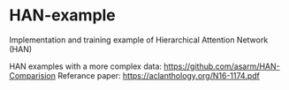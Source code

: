 # HAN-example
Implementation and training example of Hierarchical Attention Network (HAN)

HAN examples with a more complex data: <a href="https://github.com/asarm/HAN-Comparision">https://github.com/asarm/HAN-Comparision</a>
Referance paper: <a href ="https://aclanthology.org/N16-1174.pdf">https://aclanthology.org/N16-1174.pdf</a>
